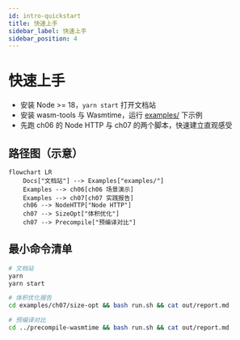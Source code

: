 ```yaml
---
id: intro-quickstart
title: 快速上手
sidebar_label: 快速上手
sidebar_position: 4
---
```


# 快速上手

- 安装 Node >= 18，`yarn start` 打开文档站
- 安装 wasm-tools 与 Wasmtime，运行 [examples/](https://github.com/Thneoly/beyond-wasm/tree/main/examples) 下示例
- 先跑 ch06 的 Node HTTP 与 ch07 的两个脚本，快速建立直观感受

## 路径图（示意）

```mermaid
flowchart LR
	Docs["文档站"] --> Examples["examples/"]
	Examples --> ch06[ch06 场景演示]
	Examples --> ch07[ch07 实践报告]
	ch06 --> NodeHTTP["Node HTTP"]
	ch07 --> SizeOpt["体积优化"]
	ch07 --> Precompile["预编译对比"]
```

## 最小命令清单

```bash
# 文档站
yarn
yarn start

# 体积优化报告
cd examples/ch07/size-opt && bash run.sh && cat out/report.md

# 预编译对比
cd ../precompile-wasmtime && bash run.sh && cat out/report.md
```
